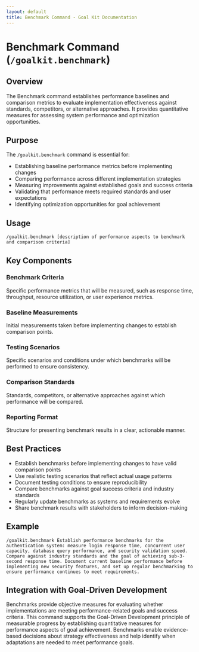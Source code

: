 ```yaml
---
layout: default
title: Benchmark Command - Goal Kit Documentation
---
```


# Benchmark Command (`/goalkit.benchmark`)

## Overview

The Benchmark command establishes performance baselines and comparison metrics to evaluate implementation effectiveness against standards, competitors, or alternative approaches. It provides quantitative measures for assessing system performance and optimization opportunities.

## Purpose

The `/goalkit.benchmark` command is essential for:

- Establishing baseline performance metrics before implementing changes
- Comparing performance across different implementation strategies
- Measuring improvements against established goals and success criteria
- Validating that performance meets required standards and user expectations
- Identifying optimization opportunities for goal achievement

## Usage

```
/goalkit.benchmark [description of performance aspects to benchmark and comparison criteria]
```

## Key Components

### Benchmark Criteria
Specific performance metrics that will be measured, such as response time, throughput, resource utilization, or user experience metrics.

### Baseline Measurements
Initial measurements taken before implementing changes to establish comparison points.

### Testing Scenarios
Specific scenarios and conditions under which benchmarks will be performed to ensure consistency.

### Comparison Standards
Standards, competitors, or alternative approaches against which performance will be compared.

### Reporting Format
Structure for presenting benchmark results in a clear, actionable manner.

## Best Practices

- Establish benchmarks before implementing changes to have valid comparison points
- Use realistic testing scenarios that reflect actual usage patterns
- Document testing conditions to ensure reproducibility
- Compare benchmarks against goal success criteria and industry standards
- Regularly update benchmarks as systems and requirements evolve
- Share benchmark results with stakeholders to inform decision-making

## Example

```
/goalkit.benchmark Establish performance benchmarks for the authentication system: measure login response time, concurrent user capacity, database query performance, and security validation speed. Compare against industry standards and the goal of achieving sub-3-second response time. Document current baseline performance before implementing new security features, and set up regular benchmarking to ensure performance continues to meet requirements.
```

## Integration with Goal-Driven Development

Benchmarks provide objective measures for evaluating whether implementations are meeting performance-related goals and success criteria. This command supports the Goal-Driven Development principle of measurable progress by establishing quantitative measures for performance aspects of goal achievement. Benchmarks enable evidence-based decisions about strategy effectiveness and help identify when adaptations are needed to meet performance goals.